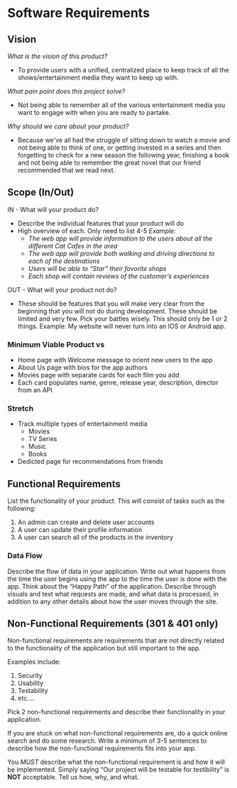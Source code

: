 # Software Requirements

## Vision

*What is the vision of this product?*

* To provide users with a unified, centralized place to keep track of all the shows/entertainment media they want to keep up with.

*What pain point does this project solve?*

* Not being able to remember all of the various entertainment media you want to engage with when you are ready to partake.

*Why should we care about your product?*

* Because we've all had the struggle of sitting down to watch a movie and not being able to think of one, or getting invested in a series and then forgetting to check for a new season the following year, finishing a book and not being able to remember the great novel that our friend recommended that we read next.

## Scope (In/Out)

IN - What will your product do?

* Describe the individual features that your product will do
* High overview of each. Only need to list 4-5
*Example:*
  * *The web app will provide information to the users about all the different Cat Cafes in the area*
  * *The web app will provide both walking and driving directions to each of the destinations*
  * *Users will be able to “Star” their favorite shops*
  * *Each shop will contain reviews of the customer’s experiences*

OUT - What will your product not do?

* These should be features that you will make very clear from the beginning that you will not do during development. These should be limited and very few. Pick your battles wisely. This should only be 1 or 2 things. Example: My website will never turn into an IOS or Android app.

### Minimum Viable Product vs

* Home page with Welcome message to orient new users to the app
* About Us page with bios for the app authors
* Movies page with separate cards for each film you add
* Each card populates name, genre, release year, description, director from an API

### Stretch

* Track multiple types of entertainment media
  * Movies
  * TV Series
  * Music
  * Books
* Dedicted page for recommendations from friends

## Functional Requirements

List the functionality of your product. This will consist of tasks such as the following:

1. An admin can create and delete user accounts
2. A user can update their profile information
3. A user can search all of the products in the inventory

### Data Flow

Describe the flow of data in your application. Write out what happens from the time the user begins using the app to the time the user is done with the app. Think about the “Happy Path” of the application. Describe through visuals and text what requests are made, and what data is processed, in addition to any other details about how the user moves through the site.

## Non-Functional Requirements (301 & 401 only)

Non-functional requirements are requirements that are not directly related to the functionality of the application but still important to the app.

Examples include:

1. Security
2. Usability
3. Testability
4. etc….

Pick 2 non-functional requirements and describe their functionality in your application.

If you are stuck on what non-functional requirements are, do a quick online search and do some research. Write a minimum of 3-5 sentences to describe how the non-functional requirements fits into your app.

You *MUST* describe what the non-functional requirement is and how it will be implemented. Simply saying “Our project will be testable for testibility” is **NOT** acceptable. Tell us how, why, and what.
